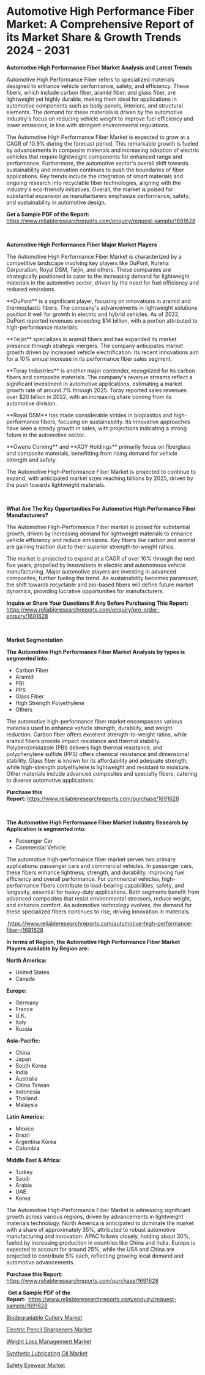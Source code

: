 <p><h1>Automotive High Performance Fiber Market: A Comprehensive Report of its Market Share & Growth Trends 2024 - 2031</h1></p><p><strong>Automotive High Performance Fiber Market Analysis and Latest Trends</strong></p>
<p><p>Automotive High Performance Fiber refers to specialized materials designed to enhance vehicle performance, safety, and efficiency. These fibers, which include carbon fiber, aramid fiber, and glass fiber, are lightweight yet highly durable, making them ideal for applications in automotive components such as body panels, interiors, and structural elements. The demand for these materials is driven by the automotive industry's focus on reducing vehicle weight to improve fuel efficiency and lower emissions, in line with stringent environmental regulations.</p><p>The Automotive High Performance Fiber Market is expected to grow at a CAGR of 10.9% during the forecast period. This remarkable growth is fueled by advancements in composite materials and increasing adoption of electric vehicles that require lightweight components for enhanced range and performance. Furthermore, the automotive sector's overall shift towards sustainability and innovation continues to push the boundaries of fiber applications. Key trends include the integration of smart materials and ongoing research into recyclable fiber technologies, aligning with the industry's eco-friendly initiatives. Overall, the market is poised for substantial expansion as manufacturers emphasize performance, safety, and sustainability in automotive design.</p></p>
<p><strong>Get a Sample PDF of the Report:&nbsp;</strong> <a href="https://www.reliableresearchreports.com/enquiry/request-sample/1691628?utm_campaign=1453&utm_medium=2&utm_source=Github&utm_content=ia&utm_term=18102024&utm_id=automotive-high-performance-fiber">https://www.reliableresearchreports.com/enquiry/request-sample/1691628</a></p>
<p>&nbsp;</p>
<p><strong>Automotive High Performance Fiber Major Market Players</strong></p>
<p><p>The Automotive High Performance Fiber Market is characterized by a competitive landscape involving key players like DuPont, Kureha Corporation, Royal DSM, Teijin, and others. These companies are strategically positioned to cater to the increasing demand for lightweight materials in the automotive sector, driven by the need for fuel efficiency and reduced emissions.</p><p>**DuPont** is a significant player, focusing on innovations in aramid and thermoplastic fibers. The company's advancements in lightweight solutions position it well for growth in electric and hybrid vehicles. As of 2022, DuPont reported revenues exceeding $14 billion, with a portion attributed to high-performance materials.</p><p>**Teijin** specializes in aramid fibers and has expanded its market presence through strategic mergers. The company anticipates market growth driven by increased vehicle electrification. Its recent innovations aim for a 10% annual increase in its performance fiber sales segment.</p><p>**Toray Industries** is another major contender, recognized for its carbon fibers and composite materials. The company's revenue streams reflect a significant investment in automotive applications, estimating a market growth rate of around 7% through 2025. Toray reported sales revenues over $20 billion in 2022, with an increasing share coming from its automotive division.</p><p>**Royal DSM** has made considerable strides in bioplastics and high-performance fibers, focusing on sustainability. Its innovative approaches have seen a steady growth in sales, with projections indicating a strong future in the automotive sector.</p><p>**Owens Corning** and **AGY Holdings** primarily focus on fiberglass and composite materials, benefitting from rising demand for vehicle strength and safety.</p><p>The Automotive High-Performance Fiber Market is projected to continue to expand, with anticipated market sizes reaching billions by 2025, driven by the push towards lightweight materials.</p></p>
<p>&nbsp;</p>
<p><strong>What Are The Key Opportunities For Automotive High Performance Fiber Manufacturers?</strong></p>
<p><p>The Automotive High-Performance Fiber market is poised for substantial growth, driven by increasing demand for lightweight materials to enhance vehicle efficiency and reduce emissions. Key fibers like carbon and aramid are gaining traction due to their superior strength-to-weight ratios. </p><p>The market is projected to expand at a CAGR of over 10% through the next five years, propelled by innovations in electric and autonomous vehicle manufacturing. Major automotive players are investing in advanced composites, further fueling the trend. As sustainability becomes paramount, the shift towards recyclable and bio-based fibers will define future market dynamics, providing lucrative opportunities for manufacturers.</p></p>
<p><strong>Inquire or Share Your Questions If Any Before Purchasing This Report:</strong> <a href="https://www.reliableresearchreports.com/enquiry/pre-order-enquiry/1691628?utm_campaign=1453&utm_medium=2&utm_source=Github&utm_content=ia&utm_term=18102024&utm_id=automotive-high-performance-fiber">https://www.reliableresearchreports.com/enquiry/pre-order-enquiry/1691628</a></p>
<p>&nbsp;</p>
<p><strong>Market Segmentation</strong></p>
<p><strong>The Automotive High Performance Fiber Market Analysis by types is segmented into:</strong></p>
<p><ul><li>Carbon Fiber</li><li>Aramid</li><li>PBI</li><li>PPS</li><li>Glass Fiber</li><li>High Strength Polyethylene</li><li>Others</li></ul></p>
<p><p>The automotive high-performance fiber market encompasses various materials used to enhance vehicle strength, durability, and weight reduction. Carbon fiber offers excellent strength-to-weight ratios, while aramid fibers provide impact resistance and thermal stability. Polybenzimidazole (PBI) delivers high thermal resistance, and polyphenylene sulfide (PPS) offers chemical resistance and dimensional stability. Glass fiber is known for its affordability and adequate strength, while high-strength polyethylene is lightweight and resistant to moisture. Other materials include advanced composites and specialty fibers, catering to diverse automotive applications.</p></p>
<p><strong>Purchase this Report:&nbsp;</strong><a href="https://www.reliableresearchreports.com/purchase/1691628?utm_campaign=1453&utm_medium=2&utm_source=Github&utm_content=ia&utm_term=18102024&utm_id=automotive-high-performance-fiber">https://www.reliableresearchreports.com/purchase/1691628</a></p>
<p>&nbsp;</p>
<p><strong>The Automotive High Performance Fiber Market Industry Research by Application is segmented into:</strong></p>
<p><ul><li>Passenger Car</li><li>Commercial Vehicle</li></ul></p>
<p><p>The automotive high-performance fiber market serves two primary applications: passenger cars and commercial vehicles. In passenger cars, these fibers enhance lightness, strength, and durability, improving fuel efficiency and overall performance. For commercial vehicles, high-performance fibers contribute to load-bearing capabilities, safety, and longevity, essential for heavy-duty applications. Both segments benefit from advanced composites that resist environmental stressors, reduce weight, and enhance comfort. As automotive technology evolves, the demand for these specialized fibers continues to rise, driving innovation in materials.</p></p>
<p><a href="https://www.reliableresearchreports.com/automotive-high-performance-fiber-r1691628?utm_campaign=1453&utm_medium=2&utm_source=Github&utm_content=ia&utm_term=18102024&utm_id=automotive-high-performance-fiber">&nbsp;https://www.reliableresearchreports.com/automotive-high-performance-fiber-r1691628</a></p>
<p><strong>In terms of Region, the Automotive High Performance Fiber Market Players available by Region are:</strong></p>
<p>
    <p> <strong> North America: </strong>
        <ul>
            <li>United States</li>
            <li>Canada</li>
        </ul>
        </p> 
    <p> <strong> Europe: </strong>
        <ul>
            <li>Germany</li>
            <li>France</li>
            <li>U.K.</li>
            <li>Italy</li>
            <li>Russia</li>
        </ul>
        </p> 
    <p> <strong> Asia-Pacific: </strong>
        <ul>
            <li>China</li>
            <li>Japan</li>
            <li>South Korea</li>
            <li>India</li>
            <li>Australia</li>
            <li>China Taiwan</li>
            <li>Indonesia</li>
            <li>Thailand</li>
            <li>Malaysia</li>
        </ul>
        </p> 
    <p> <strong> Latin America: </strong>
        <ul>
            <li>Mexico</li>
            <li>Brazil</li>
            <li>Argentina Korea</li>
            <li>Colombia</li>
        </ul>
        </p> 
    <p> <strong> Middle East & Africa: </strong>
        <ul>
            <li>Turkey</li>
            <li>Saudi</li>
            <li>Arabia</li>
            <li>UAE</li>
            <li>Korea</li>
        </ul>
    </p>
    </p>
<p><p>The Automotive High-Performance Fiber Market is witnessing significant growth across various regions, driven by advancements in lightweight materials technology. North America is anticipated to dominate the market with a share of approximately 35%, attributed to robust automotive manufacturing and innovation. APAC follows closely, holding about 30%, fueled by increasing production in countries like China and India. Europe is expected to account for around 25%, while the USA and China are projected to contribute 5% each, reflecting growing local demand and automotive advancements.</p></p>
<p><strong>Purchase this Report: </strong><a href="https://www.reliableresearchreports.com/purchase/1691628?utm_campaign=1453&utm_medium=2&utm_source=Github&utm_content=ia&utm_term=18102024&utm_id=automotive-high-performance-fiber">https://www.reliableresearchreports.com/purchase/1691628</a></p>
<p>&nbsp;<strong>Get a Sample PDF of the Report:&nbsp;&nbsp;</strong><a href="https://www.reliableresearchreports.com/enquiry/request-sample/1691628?utm_campaign=1453&utm_medium=2&utm_source=Github&utm_content=ia&utm_term=18102024&utm_id=automotive-high-performance-fiber">https://www.reliableresearchreports.com/enquiry/request-sample/1691628</a></p>
<p><strong></strong></p>
<p><p><a href="https://www.linkedin.com/pulse/influencing-factors-biodegradable-cutlery-market-insights-vfsaf?utm_campaign=1453&utm_medium=2&utm_source=Github&utm_content=ia&utm_term=18102024&utm_id=automotive-high-performance-fiber">Biodegradable Cutlery Market</a></p><p><a href="https://www.linkedin.com/pulse/global-electric-pencil-sharpeners-market-share-growth-opportunities-b3oaf?utm_campaign=1453&utm_medium=2&utm_source=Github&utm_content=ia&utm_term=18102024&utm_id=automotive-high-performance-fiber">Electric Pencil Sharpeners Market</a></p><p><a href="https://www.linkedin.com/pulse/evolution-weight-loss-management-market-key-shifts-from-2024-euccf?utm_campaign=1453&utm_medium=2&utm_source=Github&utm_content=ia&utm_term=18102024&utm_id=automotive-high-performance-fiber">Weight Loss Management Market</a></p><p><a href="https://www.linkedin.com/pulse/synthetic-lubricating-oil-ecosystem-mapping-innovation-value-d5egf?utm_campaign=1453&utm_medium=2&utm_source=Github&utm_content=ia&utm_term=18102024&utm_id=automotive-high-performance-fiber">Synthetic Lubricating Oil Market</a></p><p><a href="https://www.linkedin.com/pulse/navigating-safety-eyewear-market-expert-analysis-forecast-09k4f?utm_campaign=1453&utm_medium=2&utm_source=Github&utm_content=ia&utm_term=18102024&utm_id=automotive-high-performance-fiber">Safety Eyewear Market</a></p></p>